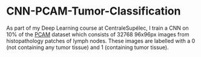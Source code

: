 # CNN-PCAM-Tumor-Classification

As part of my Deep Learning course at CentraleSupélec, I train a CNN on 10% of the [PCAM](https://github.com/basveeling/pcam?tab=readme-ov-file) dataset which consists of 32768 96x96px images from histopathology patches of lymph nodes. These images are labelled with a 0 (not containing any tumor tissue) and 1 (containing tumor tissue).

